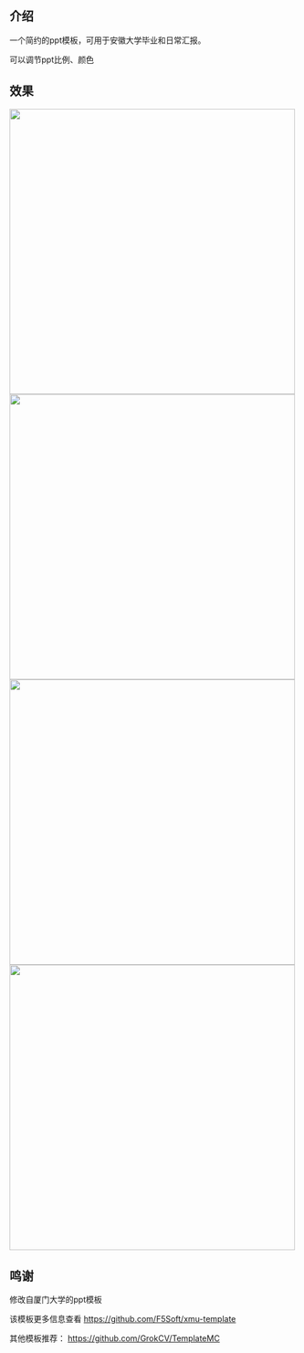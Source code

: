 ## 介绍

一个简约的ppt模板，可用于安徽大学毕业和日常汇报。

可以调节ppt比例、颜色

## 效果

<img src="https://github.com/user-attachments/assets/5bb57a21-09ff-4aea-91da-ce87ddffbaed" style="width:500px">
<img src="https://github.com/user-attachments/assets/8e616994-6f6c-4443-a5ef-9fb660d3e1ac" style="width:500px">
<img src="https://github.com/user-attachments/assets/d49d62ed-c7e3-4a45-85b4-2765bfc32568" style="width:500px">
<img src="https://github.com/user-attachments/assets/87a5e078-8b67-4515-a3d0-48d8767ae202" style="width:500px">




## 鸣谢

修改自厦门大学的ppt模板

该模板更多信息查看 https://github.com/F5Soft/xmu-template


其他模板推荐：
https://github.com/GrokCV/TemplateMC
